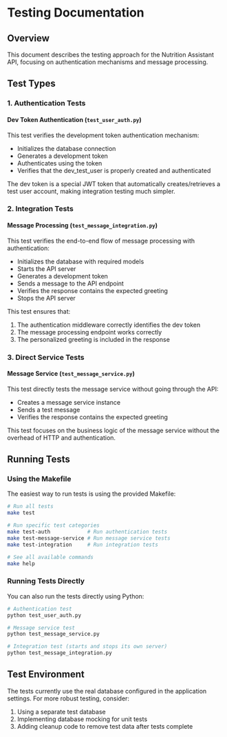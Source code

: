 # Testing Documentation

## Overview

This document describes the testing approach for the Nutrition Assistant API, focusing on authentication mechanisms and message processing.

## Test Types

### 1. Authentication Tests

#### Dev Token Authentication (`test_user_auth.py`)

This test verifies the development token authentication mechanism:

- Initializes the database connection
- Generates a development token
- Authenticates using the token
- Verifies that the dev_test_user is properly created and authenticated

The dev token is a special JWT token that automatically creates/retrieves a test user account, making integration testing much simpler.

### 2. Integration Tests

#### Message Processing (`test_message_integration.py`)

This test verifies the end-to-end flow of message processing with authentication:

- Initializes the database with required models
- Starts the API server
- Generates a development token
- Sends a message to the API endpoint
- Verifies the response contains the expected greeting
- Stops the API server

This test ensures that:
1. The authentication middleware correctly identifies the dev token
2. The message processing endpoint works correctly
3. The personalized greeting is included in the response

### 3. Direct Service Tests

#### Message Service (`test_message_service.py`)

This test directly tests the message service without going through the API:

- Creates a message service instance
- Sends a test message
- Verifies the response contains the expected greeting

This test focuses on the business logic of the message service without the overhead of HTTP and authentication.



## Running Tests

### Using the Makefile

The easiest way to run tests is using the provided Makefile:

```bash
# Run all tests
make test

# Run specific test categories
make test-auth            # Run authentication tests
make test-message-service # Run message service tests
make test-integration     # Run integration tests

# See all available commands
make help
```

### Running Tests Directly

You can also run the tests directly using Python:

```bash
# Authentication test
python test_user_auth.py

# Message service test
python test_message_service.py

# Integration test (starts and stops its own server)
python test_message_integration.py
```

## Test Environment

The tests currently use the real database configured in the application settings. For more robust testing, consider:

1. Using a separate test database
2. Implementing database mocking for unit tests
3. Adding cleanup code to remove test data after tests complete

